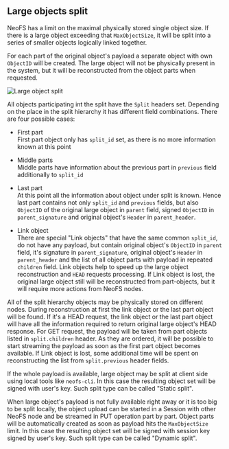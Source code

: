 ## Large objects split

NeoFS has a limit on the maximal physically stored single object size. If there is a large object exceeding that `MaxObjectSize`, it will be split into a series of smaller objects logically linked together.

For each part of the original object's payload a separate object with own `ObjectID` will be created. The large object will not be physically present in the system, but it will be reconstructed from the object parts when requested.

![Large object split](pic/object_split_all)

All objects participating int the split have the `Split` headers set. Depending on the place in the split hierarchy it has different field combinations. There are four possible cases:

* First part \
  First part object only has `split_id` set, as there is no more information known at this point

* Middle parts \
  Middle parts have information about the previous part in `previous` field additionally to `split_id`

* Last part \
  At this point all the information about object under split is known. Hence last part contains not only `split_id` and `previous` fields, but also `ObjectID` of the original large object in `parent` field, signed `ObjectID` in `parent_signature` and original object's `Header` in `parent_header`.

* Link object \
  There are special "Link objects" that have the same common `split_id`, do not have any payload, but contain original object's `ObjectID` in `parent` field, it's signature in `parent_signature`, original object's `Header` in `parent_header` and the list of all object parts with payload in repeated `children` field. Link objects help to speed up the large object reconstruction and `HEAD` requests processing. If Link object is lost, the original large object still will be reconstructed from part-objects, but it will require more actions from NeoFS nodes.

All of the split hierarchy objects may be physically stored on different nodes. During reconstruction at first the link object or the last part object will be found. If it's a HEAD request, the link object or the last part object will have all the information required to return original large object's HEAD response. For GET request, the payload will be taken from part objects listed in `split.children` header. As they are ordered, it will be possible to start streaming the payload as soon as the first part object becomes available. If Link object is lost, some additional time will be spent on reconstructing the list from `split.previous` header fields.

If the whole payload is available, large object may be split at client side using local tools like `neofs-cli`. In this case the resulting object set will be signed with user's key. Such split type can be called "Static split".

When large object's payload is not fully available right away or it is too big to be split locally, the object upload can be started in a Session with other NeoFS node and be streamed in PUT operation part by part. Object parts will be automatically created as soon as payload hits the `MaxObjectSize` limit. In this case the resulting object set will be signed with session key signed by user's key. Such split type can be called "Dynamic split".
